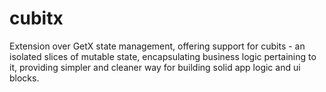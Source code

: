 # cubitx
Extension over GetX state management, offering support for cubits - an isolated slices of mutable state, encapsulating business logic pertaining to it, providing simpler and cleaner way for building solid app logic and ui blocks.
